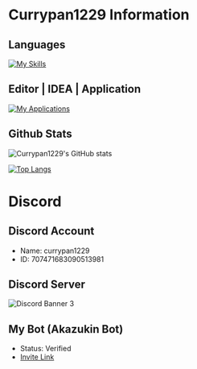# Currypan1229 Information
## Languages
[![My Skills](https://skillicons.dev/icons?i=java,kotlin,nodejs,sqlite,gradle,js&theme=light)](https://skillicons.dev)

## Editor | IDEA | Application
[![My Applications](https://skillicons.dev/icons?i=idea,vscode,stackoverflow,discord,github,eclipse&theme=light)](https://skillicons.dev)

## Github Stats
![Currypan1229's GitHub stats](https://github-readme-stats.vercel.app/api?username=currypan1229&bg_color=30,ff4500,ffa500,5ef85e&title_color=fff0f5&text_color=fff0f5&icon_color=fff0f5&count_private=true&show_icons=true)


[![Top Langs](https://github-readme-stats.vercel.app/api/top-langs/?username=Currypan1229&hide=python)](https://github.com/Currypan1229)

# Discord
## Discord Account
- Name: currypan1229
- ID: 707471683090513981

## Discord Server
![Discord Banner 3](https://discordapp.com/api/guilds/903952397292953630/widget.png?style=banner3)

## My Bot (Akazukin Bot)
- Status: Verified
- [Invite Link](https://ptb.discord.com/api/oauth2/authorize?client_id=858365656024743947&permissions=8&scope=applications.commands%20bot)
